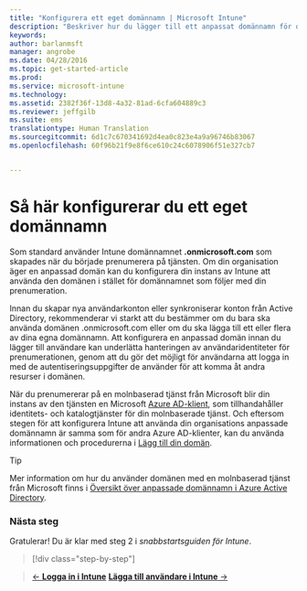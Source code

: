 ```yaml
---
title: "Konfigurera ett eget domännamn | Microsoft Intune"
description: "Beskriver hur du lägger till ett anpassat domännamn för din Intune-prenumeration"
keywords: 
author: barlanmsft
manager: angrobe
ms.date: 04/28/2016
ms.topic: get-started-article
ms.prod: 
ms.service: microsoft-intune
ms.technology: 
ms.assetid: 2382f36f-13d8-4a32-81ad-6cfa604889c3
ms.reviewer: jeffgilb
ms.suite: ems
translationtype: Human Translation
ms.sourcegitcommit: 6d1c7c670341692d4ea0c823e4a9a96746b83067
ms.openlocfilehash: 60f96b21f9e8f6ce610c24c6078906f51e327cb7


---
```



# Så här konfigurerar du ett eget domännamn

Som standard använder Intune domännamnet **<domain>.onmicrosoft.com** som skapades när du började prenumerera på tjänsten. Om din organisation äger en anpassad domän kan du konfigurera din instans av Intune att använda den domänen i stället för domännamnet som följer med din prenumeration.

Innan du skapar nya användarkonton eller synkroniserar konton från Active Directory, rekommenderar vi starkt att du bestämmer om du bara ska använda domänen .onmicrosoft.com eller om du ska lägga till ett eller flera av dina egna domännamn. Att konfigurera en anpassad domän innan du lägger till användare kan underlätta hanteringen av användaridentiteter för prenumerationen, genom att du gör det möjligt för användarna att logga in med de autentiseringsuppgifter de använder för att komma åt andra resurser i domänen.

När du prenumererar på en molnbaserad tjänst från Microsoft blir din instans av den tjänsten en Microsoft [Azure AD-klient](http://technet.microsoft.com/library/jj573650.aspx#BKMK_WhatIsAnAzureADTenant), som tillhandahåller identitets- och katalogtjänster för din molnbaserade tjänst. Och eftersom stegen för att konfigurera Intune att använda din organisations anpassade domännamn är samma som för andra Azure AD-klienter, kan du använda informationen och procedurerna i [Lägg till din domän](https://azure.microsoft.com/documentation/articles/active-directory-add-domain/).

> [!TIP]
> Mer information om hur du använder domänen med en molnbaserad tjänst från Microsoft finns i [Översikt över anpassade domännamn i Azure Active Directory](https://azure.microsoft.com/documentation/articles/active-directory-add-domain-concepts/).

### Nästa steg
Gratulerar! Du är klar med steg 2 i *snabbstartsguiden för Intune*.

>[!div class="step-by-step"]

>[&larr; **Logga in i Intune**](.\start-with-a-paid-subscription-to-microsoft-intune-step-1.md)     [**Lägga till användare i Intune** &rarr;](.\start-with-a-paid-subscription-to-microsoft-intune-step-3.md)  



<!--HONumber=Aug16_HO4-->


